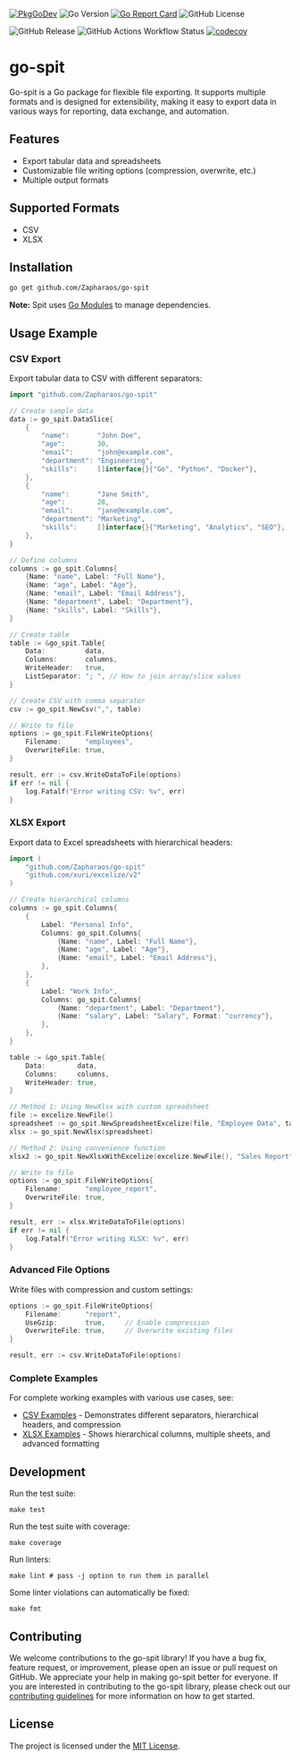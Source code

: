 [![PkgGoDev](https://pkg.go.dev/badge/mod/github.com/zapharaos/go-spit)](https://pkg.go.dev/mod/github.com/zapharaos/go-spit)
![Go Version](https://img.shields.io/badge/go%20version-%3E=1.24.1-61CFDD.svg?style=flat-square)
[![Go Report Card](https://goreportcard.com/badge/github.com/Zapharaos/go-spit)](https://goreportcard.com/report/github.com/Zapharaos/go-spit)
![GitHub License](https://img.shields.io/github/license/zapharaos/go-spit)

![GitHub Release](https://img.shields.io/github/v/release/zapharaos/go-spit)
![GitHub Actions Workflow Status](https://img.shields.io/github/actions/workflow/status/zapharaos/go-spit/golang.yml)
[![codecov](https://codecov.io/gh/Zapharaos/go-spit/graph/badge.svg?token=BL7YP0GTK9)](https://codecov.io/gh/Zapharaos/go-spit)

# go-spit

Go-spit is a Go package for flexible file exporting. It supports multiple formats and is designed for extensibility, making it easy to export data in various ways for reporting, data exchange, and automation.

## Features
- Export tabular data and spreadsheets
- Customizable file writing options (compression, overwrite, etc.)
- Multiple output formats

## Supported Formats
- CSV
- XLSX

## Installation

```sh
go get github.com/Zapharaos/go-spit
```

**Note:** Spit uses [Go Modules](https://go.dev/wiki/Modules) to manage dependencies.

## Usage Example

### CSV Export

Export tabular data to CSV with different separators:

```go
import "github.com/Zapharaos/go-spit"

// Create sample data
data := go_spit.DataSlice{
    {
        "name":       "John Doe",
        "age":        30,
        "email":      "john@example.com",
        "department": "Engineering",
        "skills":     []interface{}{"Go", "Python", "Docker"},
    },
    {
        "name":       "Jane Smith", 
        "age":        28,
        "email":      "jane@example.com",
        "department": "Marketing",
        "skills":     []interface{}{"Marketing", "Analytics", "SEO"},
    },
}

// Define columns
columns := go_spit.Columns{
    {Name: "name", Label: "Full Name"},
    {Name: "age", Label: "Age"},
    {Name: "email", Label: "Email Address"},
    {Name: "department", Label: "Department"},
    {Name: "skills", Label: "Skills"},
}

// Create table
table := &go_spit.Table{
    Data:          data,
    Columns:       columns,
    WriteHeader:   true,
    ListSeparator: "; ", // How to join array/slice values
}

// Create CSV with comma separator
csv := go_spit.NewCsv(",", table)

// Write to file
options := go_spit.FileWriteOptions{
    Filename:      "employees",
    OverwriteFile: true,
}

result, err := csv.WriteDataToFile(options)
if err != nil {
    log.Fatalf("Error writing CSV: %v", err)
}
```

### XLSX Export

Export data to Excel spreadsheets with hierarchical headers:

```go
import (
    "github.com/Zapharaos/go-spit"
    "github.com/xuri/excelize/v2"
)

// Create hierarchical columns
columns := go_spit.Columns{
    {
        Label: "Personal Info",
        Columns: go_spit.Columns{
            {Name: "name", Label: "Full Name"},
            {Name: "age", Label: "Age"},
            {Name: "email", Label: "Email Address"},
        },
    },
    {
        Label: "Work Info",
        Columns: go_spit.Columns{
            {Name: "department", Label: "Department"},
            {Name: "salary", Label: "Salary", Format: "currency"},
        },
    },
}

table := &go_spit.Table{
    Data:        data,
    Columns:     columns,
    WriteHeader: true,
}

// Method 1: Using NewXlsx with custom spreadsheet
file := excelize.NewFile()
spreadsheet := go_spit.NewSpreadsheetExcelize(file, "Employee Data", table)
xlsx := go_spit.NewXlsx(spreadsheet)

// Method 2: Using convenience function
xlsx2 := go_spit.NewXlsxWithExcelize(excelize.NewFile(), "Sales Report", table)

// Write to file
options := go_spit.FileWriteOptions{
    Filename:      "employee_report",
    OverwriteFile: true,
}

result, err := xlsx.WriteDataToFile(options)
if err != nil {
    log.Fatalf("Error writing XLSX: %v", err)
}
```

### Advanced File Options

Write files with compression and custom settings:

```go
options := go_spit.FileWriteOptions{
    Filename:      "report",
    UseGzip:       true,     // Enable compression
    OverwriteFile: true,     // Overwrite existing files
}

result, err := csv.WriteDataToFile(options)
```

### Complete Examples

For complete working examples with various use cases, see:
- [CSV Examples](examples/csv_example.go) - Demonstrates different separators, hierarchical headers, and compression
- [XLSX Examples](examples/xlsx_example.go) - Shows hierarchical columns, multiple sheets, and advanced formatting

## Development

Run the test suite:

```shell
make test
```

Run the test suite with coverage:

```shell
make coverage
```

Run linters:

```shell
make lint # pass -j option to run them in parallel
```

Some linter violations can automatically be fixed:

```shell
make fmt
```


## Contributing

We welcome contributions to the go-spit library! If you have a bug fix, feature request, or improvement, please open an issue or pull request on GitHub. We appreciate your help in making go-spit better for everyone. If you are interested in contributing to the go-spit library, please check out our [contributing guidelines](CONTRIBUTING.md) for more information on how to get started.

## License

The project is licensed under the [MIT License](LICENSE).

